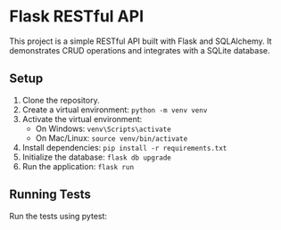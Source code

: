 # Flask RESTful API

This project is a simple RESTful API built with Flask and SQLAlchemy. It demonstrates CRUD operations and integrates with a SQLite database.

## Setup

1. Clone the repository.
2. Create a virtual environment: `python -m venv venv`
3. Activate the virtual environment:
   - On Windows: `venv\Scripts\activate`
   - On Mac/Linux: `source venv/bin/activate`
4. Install dependencies: `pip install -r requirements.txt`
5. Initialize the database: `flask db upgrade`
6. Run the application: `flask run`

## Running Tests

Run the tests using pytest:
